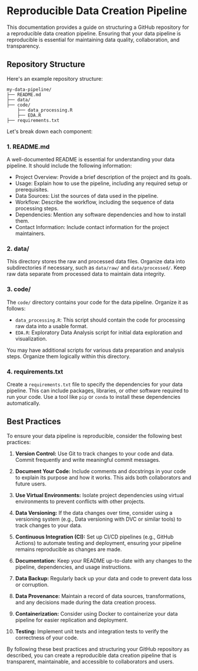 # Reproducible Data Creation Pipeline

This documentation provides a guide on structuring a GitHub repository for a reproducible data creation pipeline. Ensuring that your data pipeline is reproducible is essential for maintaining data quality, collaboration, and transparency.

## Repository Structure

Here's an example repository structure:

```
my-data-pipeline/
├── README.md
├── data/
├── code/
    ├── data_processing.R
    ├── EDA.R
├── requirements.txt
```

Let's break down each component:

### 1. README.md

A well-documented README is essential for understanding your data pipeline. It should include the following information:

- Project Overview: Provide a brief description of the project and its goals.
- Usage: Explain how to use the pipeline, including any required setup or prerequisites.
- Data Sources: List the sources of data used in the pipeline.
- Workflow: Describe the workflow, including the sequence of data processing steps.
- Dependencies: Mention any software dependencies and how to install them.
- Contact Information: Include contact information for the project maintainers.

### 2. data/

This directory stores the raw and processed data files. Organize data into subdirectories if necessary, such as `data/raw/` and `data/processed/`. Keep raw data separate from processed data to maintain data integrity.

### 3. code/

The `code/` directory contains your code for the data pipeline. Organize it as follows:

- `data_processing.R`: This script should contain the code for processing raw data into a usable format.
- `EDA.R`: Exploratory Data Analysis script for initial data exploration and visualization.

You may have additional scripts for various data preparation and analysis steps. Organize them logically within this directory.

### 4. requirements.txt

Create a `requirements.txt` file to specify the dependencies for your data pipeline. This can include packages, libraries, or other software required to run your code. Use a tool like `pip` or `conda` to install these dependencies automatically.

## Best Practices

To ensure your data pipeline is reproducible, consider the following best practices:

1. **Version Control:** Use Git to track changes to your code and data. Commit frequently and write meaningful commit messages.

2. **Document Your Code:** Include comments and docstrings in your code to explain its purpose and how it works. This aids both collaborators and future users.

3. **Use Virtual Environments:** Isolate project dependencies using virtual environments to prevent conflicts with other projects.

4. **Data Versioning:** If the data changes over time, consider using a versioning system (e.g., Data versioning with DVC or similar tools) to track changes to your data.

5. **Continuous Integration (CI):** Set up CI/CD pipelines (e.g., GitHub Actions) to automate testing and deployment, ensuring your pipeline remains reproducible as changes are made.

6. **Documentation:** Keep your README up-to-date with any changes to the pipeline, dependencies, and usage instructions.

7. **Data Backup:** Regularly back up your data and code to prevent data loss or corruption.

8. **Data Provenance:** Maintain a record of data sources, transformations, and any decisions made during the data creation process.

9. **Containerization:** Consider using Docker to containerize your data pipeline for easier replication and deployment.

10. **Testing:** Implement unit tests and integration tests to verify the correctness of your code.

By following these best practices and structuring your GitHub repository as described, you can create a reproducible data creation pipeline that is transparent, maintainable, and accessible to collaborators and users.